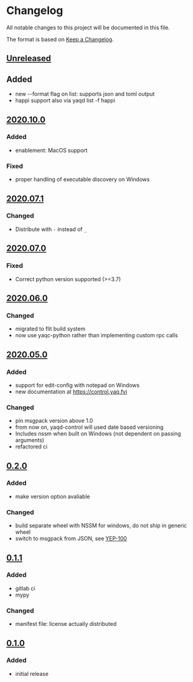 # Changelog
All notable changes to this project will be documented in this file.

The format is based on [Keep a Changelog](https://keepachangelog.com/).

## [Unreleased]

## Added
- new --format flag on list: supports json and toml output
- happi support also via yaqd list -f happi

## [2020.10.0]

### Added
- enablement: MacOS support

### Fixed
- proper handling of executable discovery on Windows

## [2020.07.1]

### Changed
- Distribute with `-` instead of `_`

## [2020.07.0]

### Fixed
- Correct python version supported (>=3.7)

## [2020.06.0]

### Changed
- migrated to flit build system
- now use yaqc-python rather than implementing custom rpc calls

## [2020.05.0]

### Added
- support for edit-config with notepad on Windows
- new documentation at https://control.yaq.fyi

### Changed
- pin msgpack version above 1.0
- from now on, yaqd-control will used date based versioning
- Includes nssm when built on Windows (not dependent on passing arguments)
- refactored ci

## [0.2.0]

### Added
- make version option avaliable

### Changed
- build separate wheel with NSSM for windows, do not ship in generic wheel
- switch to msgpack from JSON, see [YEP-100](https://yeps.yaq.fyi/100/)

## [0.1.1]

### Added
- gitlab ci
- mypy

### Changed
- manifest file: license actually distributed

## [0.1.0]

### Added
- initial release

[Unreleased]: https://gitlab.com/yaq/yaqd-control/-/compare/v2020.10.0...master
[2020.10.0]: https://gitlab.com/yaq/yaqd-control/-/compare/v2020.07.0...v2020.10.0
[2020.07.1]: https://gitlab.com/yaq/yaqd-control/-/compare/v2020.07.0...v2020.07.1
[2020.07.0]: https://gitlab.com/yaq/yaqd-control/-/compare/v2020.06.0...v2020.07.0
[2020.06.0]: https://gitlab.com/yaq/yaqd-control/-/compare/v2020.05.0...v2020.06.0
[2020.05.0]: https://gitlab.com/yaq/yaqd-control/-/compare/v0.2.0...v2020.05.0
[0.2.0]: https://gitlab.com/yaq/yaqd-control/-/compare/v0.1.1...v0.2.0
[0.1.1]: https://gitlab.com/yaq/yaqd-control/-/compare/v0.1.0...v0.1.1
[0.1.0]: https://gitlab.com/yaq/yaqd-control/-/tags/v0.1.0
